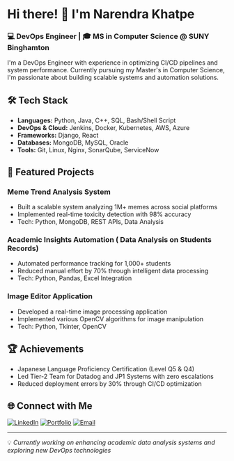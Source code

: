 # Hi there! 👋 I'm Narendra Khatpe

### 💻 DevOps Engineer | 🎓 MS in Computer Science @ SUNY Binghamton

I'm a DevOps Engineer with experience in optimizing CI/CD pipelines and system performance. Currently pursuing my Master's in Computer Science, I'm passionate about building scalable systems and automation solutions.

## 🛠️ Tech Stack

- **Languages:** Python, Java, C++, SQL, Bash/Shell Script
- **DevOps & Cloud:** Jenkins, Docker, Kubernetes, AWS, Azure
- **Frameworks:** Django, React
- **Databases:** MongoDB, MySQL, Oracle
- **Tools:** Git, Linux, Nginx, SonarQube, ServiceNow

## 🚀 Featured Projects

### Meme Trend Analysis System
- Built a scalable system analyzing 1M+ memes across social platforms
- Implemented real-time toxicity detection with 98% accuracy
- Tech: Python, MongoDB, REST APIs, Data Analysis

### Academic Insights Automation ( Data Analysis on Students Records)
- Automated performance tracking for 1,000+ students
- Reduced manual effort by 70% through intelligent data processing
- Tech: Python, Pandas, Excel Integration

### Image Editor Application
- Developed a real-time image processing application
- Implemented various OpenCV algorithms for image manipulation
- Tech: Python, Tkinter, OpenCV

## 🏆 Achievements

- Japanese Language Proficiency Certification (Level Q5 & Q4)
- Led Tier-2 Team for Datadog and JP1 Systems with zero escalations
- Reduced deployment errors by 30% through CI/CD optimization

## 🌐 Connect with Me

[![LinkedIn](https://img.shields.io/badge/-LinkedIn-0077B5?style=flat&logo=LinkedIn&logoColor=white)](https://www.linkedin.com/in/narendra-khatpe/)
[![Portfolio](https://img.shields.io/badge/-Portfolio-000000?style=flat&logo=react&logoColor=white)](YOUR_PORTFOLIO_LINK)
[![Email](https://img.shields.io/badge/-Email-D14836?style=flat&logo=Gmail&logoColor=white)](mailto:narendrakhatpe@gmail.com)

---
💡 *Currently working on enhancing academic data analysis systems and exploring new DevOps technologies*
